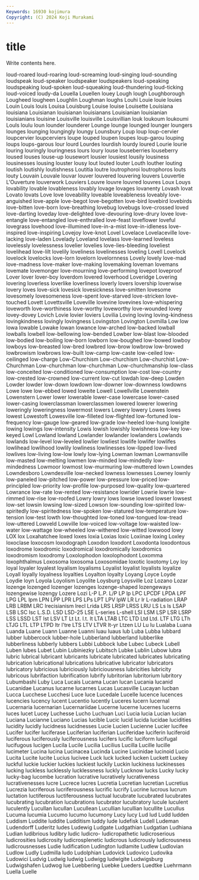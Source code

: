 ```yaml
---
Keywords: 16930 kojimura
Copyright: (C) 2024 Koji Murakami
---
```


# title

Write contents here.



 loud-roared loud-roaring loud-screaming loud-singing loud-sounding loudspeak
loud-speaker loudspeaker loudspeakers loud-speaking loudspeaking loud-spoken loud-squeaking loud-thundering loud-ticking loud-voiced
loudy-da Louella Louellen louey Lough lough Loughborough Lougheed lougheen Loughlin
Loughman loughs Louhi Louie louie louies Louin Louis louis Louisa
Louisburg Louise louise Louisette Louisiana louisiana Louisianan louisianan louisianans Louisianian
louisianian louisianians louisine Louisville louisville Louisvillian louk loukoum loukoumi Louls
loulu loun lounder lounderer Lounge lounge lounged lounger loungers lounges
lounging loungingly loungy Lounsbury Loup loup loup-cervier loupcervier loupcerviers loupe
louped loupen loupes loup-garou louping loups loups-garous lour lourd Lourdes
lourdish lourdy loured Lourie lourie louring louringly louringness lours loury
louse louseberries louseberry loused louses louse-up lousewort lousier lousiest lousily
lousiness lousinesses lousing louster lousy lout louted louter Louth louther
louting loutish loutishly loutishness Loutitia loutre loutrophoroi loutrophoros louts louty
Louvain Louvale louvar louver louvered louvering louvers Louvertie L'Ouverture louverwork
Louviers Louvre louvre louvred louvres Loux Louys lovability lovable lovableness
lovably lovage lovages lovanenty Lovash lovat Lovato lovats Love love
loveability loveable loveableness loveably love-anguished love-apple love-begot love-begotten love-bird lovebird
lovebirds love-bitten love-born love-breathing lovebug lovebugs love-crossed loved love-darting loveday
love-delighted love-devouring love-drury lovee love-entangle love-entangled love-enthralled love-feast loveflower loveful
lovegrass lovehood love-illumined love-in-a-mist love-in-idleness love-inspired love-inspiring Lovejoy love-knot Lovel
Lovelace Lovelaceville love-lacking love-laden Lovelady Loveland lovelass love-learned loveless lovelessly
lovelessness lovelier lovelies love-lies-bleeding loveliest lovelihead love-lilt lovelily loveliness lovelinesses
loveling Lovell Lovelock lovelock lovelocks love-lorn lovelorn lovelornness Lovely lovely
love-mad love-madness love-maker love-making lovemaking loveman lovemans lovemate lovemonger love-mourning
love-performing lovepot loveproof Lover lover lover-boy loverdom lovered loverhood Loveridge
Lovering lovering loverless loverlike loverliness loverly lovers lovership loverwise lovery
loves love-sick lovesick lovesickness love-smitten lovesome lovesomely lovesomeness love-spent love-starved
love-stricken love-touched Lovett Lovettsville Loveville lovevine lovevines love-whispering loveworth love-worthiness
love-worthy loveworthy love-wounded lovey lovey-dovey Lovich Lovie lovier loviers Lovilia
Loving loving loving-kindness lovingkindness lovingly lovingness Lovingston Lovington Lovmilla Low
low lowa lowable Lowake lowan lowance low-arched low-backed lowball lowballs
lowbell low-bellowing low-bended Lowber low-blast low-blooded low-bodied low-boiling low-born lowborn
low-boughed low-bowed lowboy lowboys low-breasted low-bred lowbred low-brow lowbrow low-browed
lowbrowism lowbrows low-built low-camp low-caste low-ceiled low-ceilinged low-charge Low-Churchism Low-churchism
Low-churchist Low-Churchman Low-churchman low-churchman Low-churchmanship low-class low-conceited low-conditioned low-consumption low-cost
low-country low-crested low-crowned low-current low-cut lowdah low-deep Lowden Lowder lowder
low-down lowdown low-downer low-downness lowdowns Lowe lowe low-ebbed lowed loweite
Lowell Lowellville Lowenstein Lowenstern Lower lower lowerable lower-case lowercase lower-cased
lower-casing lowerclassman lowerclassmen lowered lowerer lowering loweringly loweringness lowermost lowers
Lowery lowery Lowes lowes lowest Lowestoft Lowesville low-filleted low-flighted low-fortuned
low-frequency low-gauge low-geared low-grade low-heeled low-hung lowigite lowing lowings low-intensity
Lowis lowish lowishly lowishness low-key low-keyed Lowl Lowland lowland Lowlander
lowlander lowlanders Lowlands lowlands low-level low-leveled lowlier lowliest lowlife lowlifer
lowlifes lowlihead lowlihood lowlily lowliness lowlinesses low-lipped low-lived lowlives low-living
low-low lowly low-lying Lowman lowman Lowmansville low-masted low-melting lowmen low-minded
low-mindedly low-mindedness Lowmoor lowmost low-murmuring low-muttered lown Lowndes Lowndesboro Lowndesville
low-necked lowness lownesses Lowney lownly low-paneled low-pitched low-power low-pressure low-priced
low-principled low-priority low-profile low-purposed low-quality low-quartered Lowrance low-rate low-rented low-resistance
lowrider Lowrie lowrie low-rimmed low-rise low-roofed Lowry lowry lows lowse
lowsed lowser lowsest low-set lowsin lowsing low-sized Lowson low-sounding low-spirited
low-spiritedly low-spiritedness low-spoken low-statured low-temperature low-tension low-test lowth low-thoughted low-toned
low-tongued low-tread low-uttered Lowveld Lowville low-voiced low-voltage low-waisted low-water low-wattage
low-wheeled low-withered low-witted lowwood lowy LOX lox Loxahatchee loxed loxes
loxia Loxias loxic Loxiinae loxing Loxley loxoclase loxocosm loxodograph Loxodon
loxodont Loxodonta loxodontous loxodrome loxodromic loxodromical loxodromically loxodromics loxodromism loxodromy
Loxolophodon loxolophodont Loxomma loxophthalmus Loxosoma loxosoma Loxosomidae loxotic loxotomy Loy
loy loyal loyaler loyalest loyalism loyalisms Loyalist loyalist loyalists loyalize
Loyall loyally loyalness loyalties Loyalton loyalty Loyang Loyce Loyde Loydie
loyn Loyola Loyolism Loyolite Loysburg Loysville Loz Lozano Lozar lozenge
lozenged lozenger lozenges lozenge-shaped lozengeways lozengewise lozengy Lozere Lozi L-P
L.P. L/P LP lp LPC LPCDF LPDA LPF LPG LPL
lpm LPN LPP LPR LPS LPs LPT LPV lpW LR
Lr lr L-radiation LRAP LRB LRBM LRC lrecisianism lrecl Lrida
LRS LRSP LRSS LRU LS Ls ls LSAP LSB LSC
lsc L.S.D. LSD LSD-25 LSE L-series L-shell LSI LSM LSP
LSR LSRP LSS LSSD LST lst LSV LT Lt Lt.
l.t. lt LTA LTAB LTC LTD Ltd Ltd. LTF LTG
LTh LTJG LTL LTP LTPD ltr l'tre LTS LTV LTVR
lt-yr Ltzen LU Lu lu Lualaba Luana Luanda Luane Luann
Luanne Luanni luau luaus lub Luba Lubba lubbard lubber lubbercock
lubber-hole Lubberland lubberland lubberlike lubberliness lubberly lubbers Lubbi Lubbock lube
Lubec Lubeck Lubell Luben lubes Lubet Lubin Lubiniezky Lubitsch Lubke
Lublin Lubow lubra lubric lubrical lubricant lubricants lubricate lubricated lubricates
lubricating lubrication lubricational lubrications lubricative lubricator lubricators lubricatory lubricious lubriciously
lubriciousness lubricities lubricity lubricous lubrifaction lubrification lubrify lubritorian lubritorium lubritory
Lubumbashi Luby Luca Lucais Lucama Lucan lucan Lucania lucanid Lucanidae
Lucanus lucarne lucarnes Lucas Lucasville Lucayan lucban Lucca Lucchese Lucchesi
Luce luce Lucedale Lucelle lucence lucences lucencies lucency lucent Lucentio
lucently Luceres lucern lucernal Lucernaria lucernarian Lucernariidae Lucerne lucerne lucernes
lucerns luces lucet Lucey Luchesse Lucho Luchuan Luci Lucia lucia
Lucian lucian Luciana Lucianne Luciano Lucias lucible Lucic lucid lucida
lucidae lucidities lucidity lucidly lucidness lucidnesses Lucie Lucien Lucienne Lucier
lucifee Lucifer lucifer luciferase Luciferian luciferian Luciferidae luciferin luciferoid luciferous
luciferously luciferousness lucifers lucific luciform lucifugal lucifugous lucigen Lucila Lucile
Lucilia Lucilius Lucilla Lucille lucille lucimeter Lucina lucina Lucinacea Lucinda
Lucine Lucinidae lucinoid Lucio Lucita Lucite lucite Lucius lucivee Luck
luck lucked lucken Luckett Luckey luckful luckie luckier luckies luckiest
luckily Luckin luckiness luckinesses lucking luckless lucklessly lucklessness luckly Lucknow
lucks Lucky lucky lucky-bag lucombe lucration lucrative lucratively lucrativeness lucrativenesses
lucre Lucrece lucres Lucretia Lucretian lucretian Lucretius Lucrezia lucriferous lucriferousness
lucrific lucrify Lucrine lucrous lucrum luctation luctiferous luctiferousness luctual lucubrate
lucubrated lucubrates lucubrating lucubration lucubrations lucubrator lucubratory lucule luculent luculently
Lucullan lucullan Lucullean Lucullian lucullian lucullite Lucullus Lucuma lucumia Lucumo
lucumo lucumony Lucy lucy Lud lud Ludd ludden Luddism Luddite
luddite Ludditism luddy lude ludefisk Ludell Ludeman Ludendorff Luderitz ludes
Ludewig Ludgate Ludgathian Ludgatian Ludhiana Ludian ludibrious ludibry ludic ludicro-
ludicropathetic ludicroserious ludicrosities ludicrosity ludicrosplenetic ludicrous ludicrously ludicrousness ludicrousnesses Ludie
ludification Ludington ludlamite Ludlew Ludlovian Ludlow Ludly Ludmilla ludo Ludolphian
Ludovick Ludovico Ludovika Ludowici Ludvig Ludwig ludwig Ludwigg ludwigite Ludwigsburg
Ludwigshafen Ludwog lue Luebbering Luebke Lueders Luedtke Luehrmann Luella Luelle

